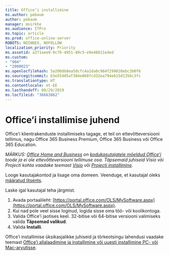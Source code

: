 ```yaml
---
title: Office’i installimine
ms.author: pebaum
author: pebaum
manager: mnirkhe
ms.audience: ITPro
ms.topic: article
ms.prod: office-online-server
ROBOTS: NOINDEX, NOFOLLOW
localization_priority: Priority
ms.assetid: a371aee9-9c76-4951-89c5-e9e48811eded
ms.custom:
- "904"
- "2000023"
ms.openlocfilehash: 5a200db8ea5dcfc4a1da0c984f299028ebc3b0f6
ms.sourcegitcommit: b3e55405af384e868fcd32ea794eb15d1356c3fc
ms.translationtype: HT
ms.contentlocale: et-EE
ms.lasthandoff: 08/29/2019
ms.locfileid: "36663862"
---
```

# <a name="how-to-install-office"></a>Office’i installimise juhend

Office'i klientrakenduste installimiseks tagage, et teil on ettevõtteversiooni tellimus, nagu Office 365 Business Premium, Office 365 Business või Office 365 Education.
  
*MÄRKUS: [Office Home and Business](https://products.office.com/home-and-business) on [kodukasutajatele mõeldud Office’i](https://support.office.com/article/28cbc8cf-1332-4f04-9123-9b660abb629e?wt.mc_id=Alchemy_ClientDIA) toode ja ei ole ettevõtteversiooni tellimuse osa. Täpsemaid juhiseid Visio või Projecti kohta vaadake teemast [Visio](https://support.office.com/article/f98f21e3-aa02-4827-9167-ddab5b025710) või [Projecti installimine](https://support.office.com/article/7059249b-d9fe-4d61-ab96-5c5bf435f281)*.

Looge kasutajakontod ja lisage oma domeen. Veenduge, et kasutajal oleks [määratud litsents](https://support.office.com/article/997596b5-4173-4627-b915-36abac6786dc?wt.mc_id=Alchemy_ClientDIA).

Laske igal kasutajal teha järgmist.

1. Avada portaalileht: [https://portal.office.com/OLS/MySoftware.aspx](https://portal.office.com/OLS/MySoftware.aspx).
2. Kui nad pole veel sisse loginud, logida sisse oma töö- või koolikontoga.
3. Valida Office'i jaotises keel. 32-bitise või 64-bitise versiooni valimiseks valida **Täpsemad valikud**.
4. Valida **Installi**.

Office’i installimise üksikasjalikke juhiseid ja tõrkeotsingu lahendusi vaadake teemast [Office’i allalaadimine ja installimine või uuesti installimine PC- või Mac-arvutisse](https://support.office.com/article/4414eaaf-0478-48be-9c42-23adc4716658?wt.mc_id=Alchemy_ClientDIA).
